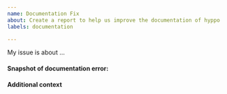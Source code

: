 ```yaml
---
name: Documentation Fix
about: Create a report to help us improve the documentation of hyppo
labels: documentation

---
```


<!--
Thank you for taking the time to file a bug report.
Please fill in the fields below, deleting the sections that
don't apply to your issue. You can view the final output
by clicking the preview button above.
Note: This is a comment, and won't appear in the output.
-->

My issue is about ...

#### Snapshot of documentation error:
<!--
Post an image of the documentation issue
-->

#### Additional context
